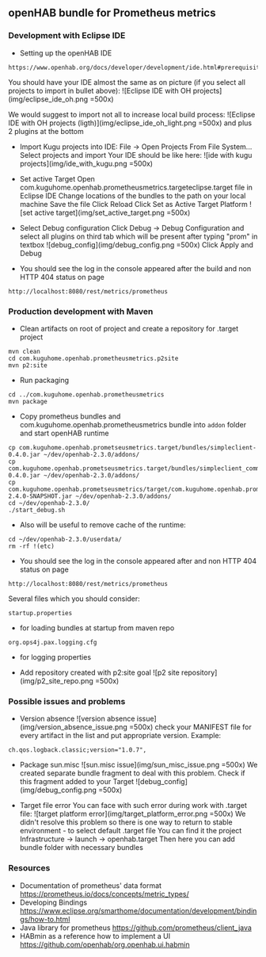 ## openHAB bundle for Prometheus metrics

### Development with Eclipse IDE

* Setting up the openHAB IDE

```
https://www.openhab.org/docs/developer/development/ide.html#prerequisites
```

You should have your IDE almost the same as on picture (if you select all projects to import in bullet above):
![Eclipse IDE with OH projects](img/eclipse_ide_oh.png =500x)

We would suggest to import not all to increase local build process:
![Eclipse IDE with OH projects (ligth)](img/eclipse_ide_oh_light.png =500x)
 and plus 2 plugins at the bottom

* Import Kugu projects into IDE:
File -> Open Projects From File System...
Select projects and import
Your IDE should be like here:
![ide with kugu projects](img/ide_with_kugu.png =500x)
  
* Set active Target
Open com.kuguhome.openhab.prometheusmetrics.targeteclipse.target file in Eclipse IDE
Change locations of the bundles to the path on your local machine
Save the file
Click Reload
Click Set as Active Target Platform
![set active target](img/set_active_target.png =500x)

* Select Debug configuration
Click Debug -> Debug Configuration and select all plugins on third tab which will be present after typing "prom" in textbox
![debug_config](img/debug_config.png =500x)
Click Apply and Debug

* You should see the log in the console appeared after the build and non HTTP 404 status on page
```
http://localhost:8080/rest/metrics/prometheus
```

### Production development with Maven
* Clean artifacts on root of project and create a repository for .target project
```
mvn clean
cd com.kuguhome.openhab.prometheusmetrics.p2site
mvn p2:site
```

* Run packaging
```
cd ../com.kuguhome.openhab.prometheusmetrics
mvn package
```

* Copy prometheus bundles and com.kuguhome.openhab.prometheusmetrics bundle into ```addon``` folder and start openHAB runtime
```
cp com.kuguhome.openhab.prometseusmetrics.target/bundles/simpleclient-0.4.0.jar ~/dev/openhab-2.3.0/addons/
cp com.kuguhome.openhab.prometseusmetrics.target/bundles/simpleclient_common-0.4.0.jar ~/dev/openhab-2.3.0/addons/
cp com.kuguhome.openhab.prometseusmetrics/target/com.kuguhome.openhab.prometheusmetrics-2.4.0-SNAPSHOT.jar ~/dev/openhab-2.3.0/addons/
cd ~/dev/openhab-2.3.0/
./start_debug.sh
```

* Also will be useful to remove cache of the runtime:
```
cd ~/dev/openhab-2.3.0/userdata/
rm -rf !(etc)
```

* You should see the log in the console appeared after and non HTTP 404 status on page
```
http://localhost:8080/rest/metrics/prometheus
```

Several files which you should consider:
```
startup.properties
```

- for loading bundles at startup from maven repo
```
org.ops4j.pax.logging.cfg
```

- for logging properties


* Add repository created with p2:site goal
![p2 site repository](img/p2_site_repo.png =500x)

### Possible issues and problems

* Version absence
![version absence issue](img/version_absence_issue.png =500x)
check your MANIFEST file for every artifact in the list and put appropriate version. Example:
```
ch.qos.logback.classic;version="1.0.7",
```

* Package sun.misc
![sun.misc issue](img/sun_misc_issue.png =500x)
We created separate bundle fragment to deal with this problem. Check if this fragment added to your Target
![debug_config](img/debug_config.png =500x)

* Target file error
You can face with such error during work with .target file:
![target platform error](img/target_platform_error.png =500x)
We didn't resolve this problem so there is one way to return to stable environment - to select default .target file
You can find it the project Infrastructure -> launch -> openhab.target
Then here you can add bundle folder with necessary bundles


### Resources
* Documentation of prometheus' data format https://prometheus.io/docs/concepts/metric_types/
* Developing Bindings https://www.eclipse.org/smarthome/documentation/development/bindings/how-to.html
* Java library for prometheus https://github.com/prometheus/client_java
* HABmin as a reference how to implement a UI https://github.com/openhab/org.openhab.ui.habmin
